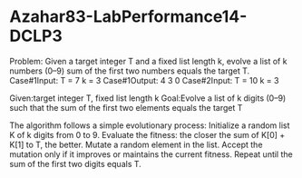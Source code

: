 # Azahar83-LabPerformance14-DCLP3
Problem:
Given a target integer T and a fixed list length k, evolve a list of k numbers (0–9) sum of the first two numbers equals the target T.
Case#1Input:
T = 7
k = 3
Case#1Output:
4 3 0
Case#2Input:
T = 10
k = 3

Given:target integer T, fixed list length k
Goal:Evolve a list of k digits (0–9) such that the sum of the first two elements equals the target T

The algorithm follows a simple evolutionary process:
Initialize a random list K of k digits from 0 to 9.
Evaluate the fitness: the closer the sum of K[0] + K[1] to T, the better.
Mutate a random element in the list.
Accept the mutation only if it improves or maintains the current fitness.
Repeat until the sum of the first two digits equals T.
